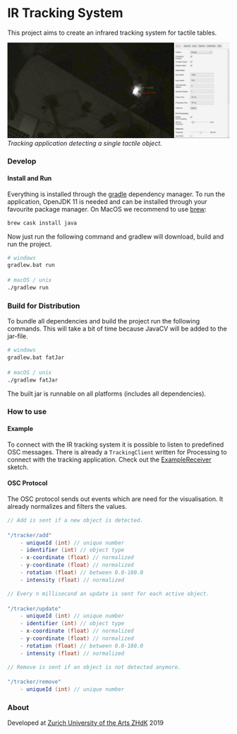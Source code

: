 # IR Tracking System
This project aims to create an infrared tracking system for tactile tables.

![Tracking Example](images/tracking-example.jpg)
*Tracking application detecting a single tactile object.*

### Develop

#### Install and Run
Everything is installed through the [gradle](https://gradle.org/) dependency manager. To run the application, OpenJDK 11 is needed and can be installed through your favourite package manager. On MacOS we recommend to use [brew](https://brew.sh/):

```bash
brew cask install java
```

Now just run the following command and gradlew will download, build and run the project.

```bash
# windows
gradlew.bat run

# macOS / unix
./gradlew run
```

### Build for Distribution
To bundle all dependencies and build the project run the following commands. This will take a bit of time because JavaCV will be added to the jar-file.

```bash
# windows
gradlew.bat fatJar

# macOS / unix
./gradlew fatJar
```

The built jar is runnable on all platforms (includes all dependencies).

### How to use

#### Example
To connect with the IR tracking system it is possible to listen to predefined OSC messages. There is already a `TrackingClient` written for Processing to connect with the tracking application. Check out the [ExampleReceiver](https://github.com/IAD-ZHDK/IR_tracking/tree/master/examples/ExampleReceiver) sketch.

#### OSC Protocol
The OSC protocol sends out events which are need for the visualisation. It already normalizes and filters the values.

```java
// Add is sent if a new object is detected.

"/tracker/add"
	- uniqueId (int) // unique number
	- identifier (int) // object type
	- x-coordinate (float) // normalized
	- y-coordinate (float) // normalized
	- rotation (float) // between 0.0-180.0
	- intensity (float) // normalized
```


```java
// Every n millisecond an update is sent for each active object.

"/tracker/update"
	- uniqueId (int) // unique number
	- identifier (int) // object type
	- x-coordinate (float) // normalized
	- y-coordinate (float) // normalized
	- rotation (float) // between 0.0-180.0
	- intensity (float) // normalized
```

```java
// Remove is sent if an object is not detected anymore.

"/tracker/remove"
	- uniqueId (int) // unique number
```

### About
Developed at [Zurich University of the Arts ZHdK](https://www.zhdk.ch/) 2019
